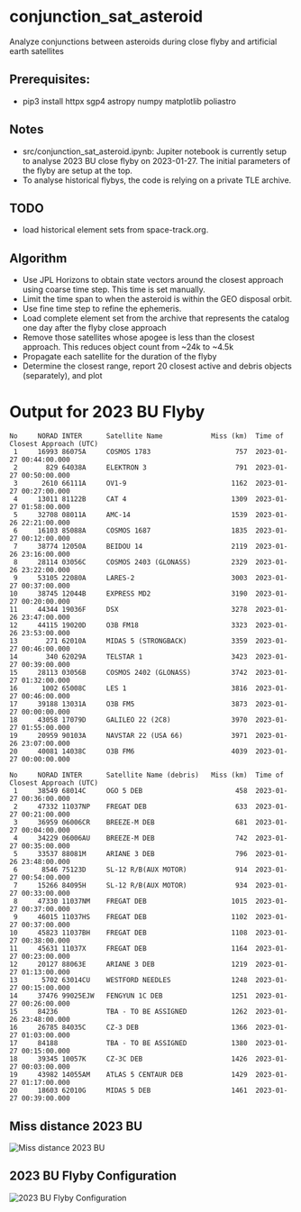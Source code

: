 # conjunction_sat_asteroid
Analyze conjunctions between asteroids during close flyby and artificial earth satellites

## Prerequisites:
- pip3 install httpx sgp4 astropy numpy matplotlib poliastro

## Notes
- src/conjunction_sat_asteroid.ipynb: Jupiter notebook is currently setup to analyse 2023 BU close flyby on 2023-01-27. The initial parameters of the flyby are setup at the top.
- To analyse historical flybys, the code is relying on a private TLE archive.

## TODO
- load historical element sets from space-track.org.

## Algorithm
- Use JPL Horizons to obtain state vectors around the closest approach using coarse time step. This time is set manually.
- Limit the time span to when the asteroid is within the GEO disposal orbit.
- Use fine time step to refine the ephemeris.
- Load complete element set from the archive that represents the catalog one day after the flyby close approach
- Remove those satellites whose apogee is less than the closest approach. This reduces object count from ~24k to ~4.5k
- Propagate each satellite for the duration of the flyby
- Determine the closest range, report 20 closest active and debris objects (separately), and plot

# Output for 2023 BU Flyby
```
No     NORAD INTER      Satellite Name            Miss (km)  Time of Closest Approach (UTC)
 1     16993 86075A     COSMOS 1783                     757  2023-01-27 00:44:00.000
 2       829 64038A     ELEKTRON 3                      791  2023-01-27 00:50:00.000
 3      2610 66111A     OV1-9                          1162  2023-01-27 00:27:00.000
 4     13011 81122B     CAT 4                          1309  2023-01-27 01:58:00.000
 5     32708 08011A     AMC-14                         1539  2023-01-26 22:21:00.000
 6     16103 85088A     COSMOS 1687                    1835  2023-01-27 00:12:00.000
 7     38774 12050A     BEIDOU 14                      2119  2023-01-26 23:16:00.000
 8     28114 03056C     COSMOS 2403 (GLONASS)          2329  2023-01-26 23:22:00.000
 9     53105 22080A     LARES-2                        3003  2023-01-27 00:37:00.000
10     38745 12044B     EXPRESS MD2                    3190  2023-01-27 00:20:00.000
11     44344 19036F     DSX                            3278  2023-01-26 23:47:00.000
12     44115 19020D     O3B FM18                       3323  2023-01-26 23:53:00.000
13       271 62010A     MIDAS 5 (STRONGBACK)           3359  2023-01-27 00:46:00.000
14       340 62029A     TELSTAR 1                      3423  2023-01-27 00:39:00.000
15     28113 03056B     COSMOS 2402 (GLONASS)          3742  2023-01-27 01:32:00.000
16      1002 65008C     LES 1                          3816  2023-01-27 00:46:00.000
17     39188 13031A     O3B FM5                        3873  2023-01-27 00:00:00.000
18     43058 17079D     GALILEO 22 (2C8)               3970  2023-01-27 01:55:00.000
19     20959 90103A     NAVSTAR 22 (USA 66)            3971  2023-01-26 23:07:00.000
20     40081 14038C     O3B FM6                        4039  2023-01-27 00:00:00.000

No     NORAD INTER      Satellite Name (debris)   Miss (km)  Time of Closest Approach (UTC)
 1     38549 68014C     OGO 5 DEB                       458  2023-01-27 00:36:00.000
 2     47332 11037NP    FREGAT DEB                      633  2023-01-27 00:21:00.000
 3     36959 06006CR    BREEZE-M DEB                    681  2023-01-27 00:04:00.000
 4     34229 06006AU    BREEZE-M DEB                    742  2023-01-27 00:35:00.000
 5     33537 88081M     ARIANE 3 DEB                    796  2023-01-26 23:48:00.000
 6      8546 75123D     SL-12 R/B(AUX MOTOR)            914  2023-01-27 00:54:00.000
 7     15266 84095H     SL-12 R/B(AUX MOTOR)            934  2023-01-27 00:33:00.000
 8     47330 11037NM    FREGAT DEB                     1015  2023-01-27 00:37:00.000
 9     46015 11037HS    FREGAT DEB                     1102  2023-01-27 00:37:00.000
10     45823 11037BH    FREGAT DEB                     1108  2023-01-27 00:38:00.000
11     45631 11037X     FREGAT DEB                     1164  2023-01-27 00:23:00.000
12     20127 88063E     ARIANE 3 DEB                   1219  2023-01-27 01:13:00.000
13      5702 63014CU    WESTFORD NEEDLES               1248  2023-01-27 00:15:00.000
14     37476 99025EJW   FENGYUN 1C DEB                 1251  2023-01-27 00:26:00.000
15     84236            TBA - TO BE ASSIGNED           1262  2023-01-26 23:48:00.000
16     26785 84035C     CZ-3 DEB                       1366  2023-01-27 01:03:00.000
17     84188            TBA - TO BE ASSIGNED           1380  2023-01-27 00:15:00.000
18     39345 10057K     CZ-3C DEB                      1426  2023-01-27 00:03:00.000
19     43982 14055AM    ATLAS 5 CENTAUR DEB            1429  2023-01-27 01:17:00.000
20     18603 62010G     MIDAS 5 DEB                    1461  2023-01-27 00:39:00.000
```

## Miss distance 2023 BU
![Miss distance 2023 BU](https://github.com/rtolesnikov/conjunction_sat_asterroid/blob/main/2023%20BU/Miss%20distance%202023%20BU.png)
## 2023 BU Flyby Configuration
![2023 BU Flyby Configuration](https://github.com/rtolesnikov/conjunction_sat_asterroid/blob/main/2023%20BU/Flyby%202023%20BU.png)
